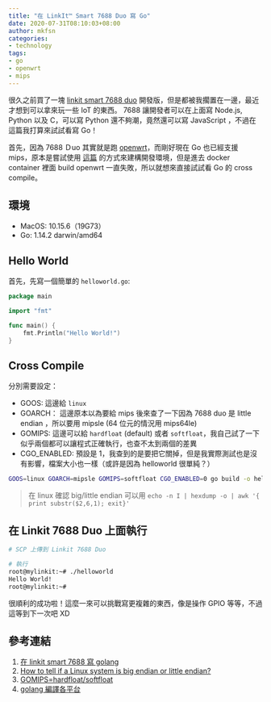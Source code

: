 ```yaml
---
title: "在 LinkIt™ Smart 7688 Duo 寫 Go"
date: 2020-07-31T08:10:03+08:00
author: mkfsn
categories:
- technology
tags:
- go
- openwrt
- mips
---
```


很久之前買了一塊 [linkit smart 7688 duo](https://docs.labs.mediatek.com/resource/linkit-smart-7688/en/get-started/get-started-with-the-linkit-smart-7688-duo-development-board)
開發版，但是都被我擱置在一邊，最近才想到可以拿來玩一些 IoT 的東西。
7688 讓開發者可以在上面寫 Node.js, Python 以及 C，可以寫 Python 還不夠潮，竟然還可以寫 JavaScript ，不過在這篇我打算來試試看寫 Go！

<!-- more -->

首先，因為 7688 Ｄuo 其實就是跑 [openwrt](https://openwrt.org/)，而剛好現在 Go 也已經支援 mips，原本是嘗試使用 [這篇](https://blog.wu-boy.com/2016/04/write-golang-in-linkit-smart-7688/)
的方式來建構開發環境，但是進去 docker container 裡面 build openwrt 一直失敗，所以就想來直接試試看 Go 的 cross compile。

## 環境

- MacOS: 10.15.6（19G73）
- Go: 1.14.2 darwin/amd64

## Hello World

首先，先寫一個簡單的 `helloworld.go`:

```go
package main

import "fmt"

func main() {
	fmt.Println("Hello World!")
}
```

## Cross Compile

分別需要設定：
- GOOS: 這邊給 `linux`
- GOARCH： 這邊原本以為要給 mips 後來查了一下因為 7688 duo 是 little endian ，所以要用 mipsle (64 位元的情況用 mips64le)
- GOMIPS: 這邊可以給 `hardfloat` (default) 或者 `softfloat`，我自己試了一下似乎兩個都可以讓程式正確執行，也查不太到兩個的差異
- CGO_ENABLED: 預設是 1，我查到的是要把它關掉，但是我實際測試也是沒有影響，檔案大小也一樣（或許是因為 helloworld 很單純？）

```bash
GOOS=linux GOARCH=mipsle GOMIPS=softfloat CGO_ENABLED=0 go build -o helloworld
```

> 在 linux 確認 big/little endian 可以用
> `echo -n I | hexdump -o | awk '{ print substr($2,6,1); exit}'`

## 在 Linkit 7688 Duo 上面執行

```bash
# SCP 上傳到 Linkit 7688 Duo

# 執行
root@mylinkit:~# ./helloworld
Hello World!
root@mylinkit:~#
```

很順利的成功啦！這麼一來可以挑戰寫更複雜的東西，像是操作 GPIO 等等，不過這等到下一次吧 XD

## 參考連結

1. [在 linkit smart 7688 寫 golang](https://blog.wu-boy.com/2016/04/write-golang-in-linkit-smart-7688/)
1. [How to tell if a Linux system is big endian or little endian?](https://serverfault.com/questions/163487/how-to-tell-if-a-linux-system-is-big-endian-or-little-endian)
1. [GOMIPS=hardfloat/softfloat](https://golang.org/doc/go1.10#ports)
1. [golang 編譯各平台](https://www.echochio.nctu.me/2018/06/golang_multiple_platforms/)